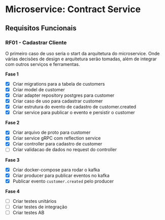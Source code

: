 # Microservice: Contract Service

## Requisitos Funcionais

### RF01 - Cadastrar Cliente

O primeiro caso de uso seria o start da arquitetura do microservice. Onde várias
decisões de design e arquitetura serão tomadas, além de integrar com outros serviços e ferramentas.

**Fase 1**
- [x] Criar migrations para a tabela de customers
- [x] Criar model de customer
- [x] Criar adapter repository postgres para customer
- [x] Criar caso de uso para cadastrar customer
- [x] Criar estrutura do evento de cadastro de customer.created
- [x] Criar service para publicar o evento e persistir o customer

**Fase 2**
- [x] Criar arquivo de proto para customer
- [x] Criar service gRPC com reflection service
- [x] Criar controller para cadastro de customer
- [ ] Criar validacao de dados no request do controller

**Fase 3**
- [x] Criar docker-compose para rodar o kafka
- [x] Criar producer para publicar eventos no kafka
- [x] Publicar evento `customer.created` pelo producer

**Fase 4**
- [ ] Criar testes unitários
- [ ] Criar testes de integração
- [ ] Criar testes AB
